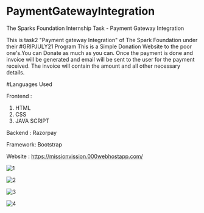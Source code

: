 # PaymentGatewayIntegration
The Sparks Foundation Internship Task - Payment Gateway Integration 

This is task2 "Payment gateway Integration" of The Spark Foundation under their #GRIPJULY21 Program
This is a Simple Donation Website to the poor one's.You can Donate as much as you can.
Once the payment is done and invoice will be generated and email will be sent to the user for the payment received. The
invoice will contain the amount and all other necessary details.

#Languages Used

Frontend :

1) HTML
2) CSS
3) JAVA SCRIPT

Backend :
Razorpay

Framework:
Bootstrap

Website :
https://missionvission.000webhostapp.com/

![1](https://user-images.githubusercontent.com/76156666/124948248-25123600-e02e-11eb-9afb-33a529bc399f.png)

![2](https://user-images.githubusercontent.com/76156666/124948712-918d3500-e02e-11eb-8b04-2406aa4a95b0.png)

![3](https://user-images.githubusercontent.com/76156666/124949128-ecbf2780-e02e-11eb-90db-27eb609af26d.png)

![4](https://user-images.githubusercontent.com/76156666/124950690-45db8b00-e030-11eb-85bd-69a6e0746c75.png)




